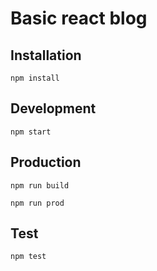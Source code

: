 # Basic react blog

## Installation

```
npm install
```

## Development
```
npm start
```

## Production
```
npm run build
```
```
npm run prod
``````
## Test
```
npm test
```
